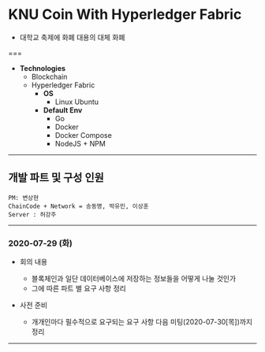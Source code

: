 # KNU Coin With Hyperledger Fabric
- 대학교 축제에 화폐 대용의 대체 화폐

===
- **Technologies**  
    * Blockchain    
    * Hyperledger Fabric  
        - **OS**  
            * Linux Ubuntu    
        - **Default Env**  
            * Go  
            * Docker  
            * Docker Compose  
            * NodeJS + NPM  

---
## 개발 파트 및 구성 인원

`PM: 변상현`    
`ChainCode + Network = 송동명, 박유민, 이상훈`  
`Server : 허강주`  

---
### 2020-07-29 (화)

- 회의 내용
    * 블록체인과 일단 데이터베이스에 저장하는 정보들을 어떻게 나눌 것인가
    * 그에 따른 파트 별 요구 사항 정리

- 사전 준비
    * 개개인마다 필수적으로 요구되는 요구 사항 다음 미팅(2020-07-30[목])까지 정리
---